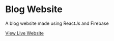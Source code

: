 # Blog Website
A blog website made using ReactJs and Firebase




<a href="https://blogbridges.netlify.app/login">View Live Website</a>

